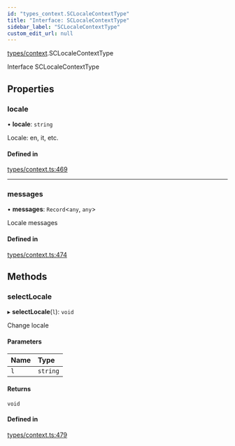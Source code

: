 ```yaml
---
id: "types_context.SCLocaleContextType"
title: "Interface: SCLocaleContextType"
sidebar_label: "SCLocaleContextType"
custom_edit_url: null
---
```


[types/context](../modules/types_context.md).SCLocaleContextType

Interface SCLocaleContextType

## Properties

### locale

• **locale**: `string`

Locale: en, it, etc.

#### Defined in

[types/context.ts:469](https://github.com/selfcommunity/community-ui/blob/de7e3c8/packages/sc-core/src/types/context.ts#L469)

___

### messages

• **messages**: `Record`<`any`, `any`\>

Locale messages

#### Defined in

[types/context.ts:474](https://github.com/selfcommunity/community-ui/blob/de7e3c8/packages/sc-core/src/types/context.ts#L474)

## Methods

### selectLocale

▸ **selectLocale**(`l`): `void`

Change locale

#### Parameters

| Name | Type |
| :------ | :------ |
| `l` | `string` |

#### Returns

`void`

#### Defined in

[types/context.ts:479](https://github.com/selfcommunity/community-ui/blob/de7e3c8/packages/sc-core/src/types/context.ts#L479)
